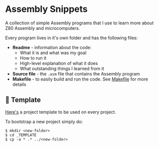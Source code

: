 # Assembly Snippets

A collection of simple Assembly programs that I use to learn more about Z80 Assembly and microcomputers.

Every program lives in it's own folder and has the following files:

* **Readme** - information about the code:
  * What it is and what was my goal
  * How to run it
  * High-level explanation of what it does
  * What outstanding things I learned from it
* **Source file** - the `.asm` file that contains the Assembly program
* **Makefile** - to easily build and run the code. See [Makefile](../../tools/make-asm/README.md) for more details

<a name="Template"></a>
## 🧬 Template

[Here's](./_TEMPLATE) a project template to be used on every project.

To bootstrap a new project simply do:

```
$ mkdir <new-folder>
$ cd _TEMPLATE
$ cp -a * .* ../<new-folder>
```
